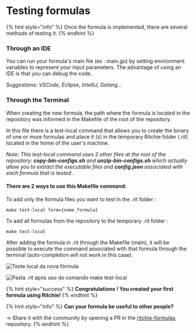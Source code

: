 # Testing formulas

{% hint style="info" %}
Once the formula is implemented, there are several methods of testing it.
{% endhint %}

### Through an IDE 

You can run your formula's main file \(ex : main.go\) by setting environment variables to represent your input parameters. The advantage of using an IDE is that you can debug the code.

_Suggestions: VSCode, Eclipse, IntelliJ, Golang..._

### Through the Terminal

When creating the new formula, the path where the formula is located in the repository was informed in the Makefile of the root of the repository.

In this file there is a test-local command that allows you to create the binary of one or more formulas and place it \(s\) in the temporary Ritchie folder \(.rit\) located in the home of the user's machine.

_Note: This test-local command uses 2 other files at the root of the repository: **copy-bin-configs.sh** and **unzip-bin-configs.sh** which actually allow you to extract the executable files and **config.json** associated with each formula that is tested ._

#### There are 2 ways to use this Makefile command:

To add only the formula files you want to test in the .rit folder :

```text
make test-local form={nome_formula} 
```

To add all formulas from the repository to the temporary .rit folder :

```text
make test-local
```

After adding the formula in .rit through the Makefile \(main\), it will be possible to execute the command associated with that formula through the terminal \(auto-completion will not work in this case\).

![Teste local da nova f&#xF3;rmula](https://lh3.googleusercontent.com/mdCy9EEHMClzyFaEQpmPukVSAm1ZjdkSywrafOMhNfbrZy1kEpOinkZBvnhfv9tfn0y-e4BLysKh6ZMLClnDI2CbfPfD5qMIlPQ5_KNvEfKm3hqgdXTKiAPXDqVXCgXR4s0tmWjy)

![Pasta .rit ap&#xF3;s uso do comando make test-local](https://lh6.googleusercontent.com/UlEmXyQVdvXksKE-llsWh5mv2Oe2VYwdTe4psQBp8-5_NfAd3loorzlYpRE8NsoEE-UBYcy68WdZSZEoedtuJ01zkBdEBxvdL7s6irgffMAZZV2k8N2Tu5xt30giG7-mzIVoh6pn)

{% hint style="success" %}
**Congratulations ! You created your first formula using Ritchie!**
{% endhint %}

{% hint style="info" %}
**Can your formula be useful to other people?**

→ Share it with the community by opening a PR in the [ritchie-formulas](https://github.com/ZupIT/ritchie-formulas) repository.
{% endhint %}

